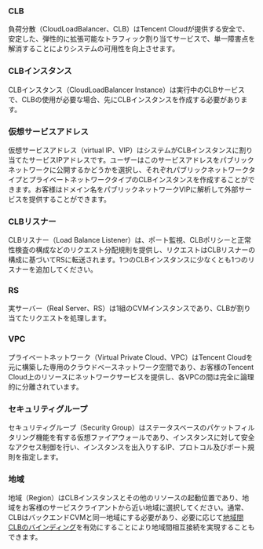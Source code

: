 ### CLB
負荷分散（CloudLoadBalancer、CLB）はTencent Cloudが提供する安全で、安定した、弾性的に拡張可能なトラフィック割り当てサービスで、単一障害点を解消することによりシステムの可用性を向上させます。

### CLBインスタンス
CLBインスタンス（CloudLoadBalancer Instance）は実行中のCLBサービスで、CLBの使用が必要な場合、先にCLBインスタンスを作成する必要があります。

### 仮想サービスアドレス
仮想サービスアドレス（virtual IP、VIP）はシステムがCLBインスタンスに割り当てたサービスIPアドレスです。ユーザーはこのサービスアドレスをパブリックネットワークに公開するかどうかを選択し、それぞれパブリックネットワークタイプとプライベートネットワークタイプのCLBインスタンスを作成することができます。お客様はドメイン名をパブリックネットワークVIPに解析して外部サービスを提供することができます。

### CLBリスナー
CLBリスナー（Load Balance Listener）は、ポート監視、CLBポリシーと正常性検査の構成などのリクエスト分配規則を提供し、リクエストはCLBリスナーの構成に基づいてRSに転送されます。1つのCLBインスタンスに少なくとも1つのリスナーを追加してください。

### RS
実サーバー（Real Server、RS）は1組のCVMインスタンスであり、CLBが割り当てたリクエストを処理します。

### VPC
プライベートネットワーク（Virtual Private Cloud、VPC）はTencent Cloudを元に構築した専用のクラウドベースネットワーク空間であり、お客様のTencent Cloud上のリソースにネットワークサービスを提供し、各VPCの間は完全に論理的に分離されています。

### セキュリティグループ
セキュリティグループ（Security Group）はステータスベースのパケットフィルタリング機能を有する仮想ファイアウォールであり、インスタンスに対して安全なアクセス制御を行い、インスタンスを出入りするIP、プロトコル及びポート規則を指定します。

### 地域
地域（Region）はCLBインスタンスとその他のリソースの起動位置であり、地域をお客様のサービスクライアントから近い地域に選択してください。通常、CLBはバックエンドCVMと同一地域にする必要があり、必要に応じて[地域間CLBのバインディング](https://cloud.tencent.com/document/product/214/12014)を有効にすることにより地域間相互接続を実現することもできます。

